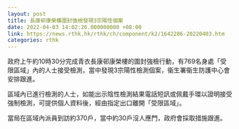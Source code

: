 ```yaml
---
layout: post
title: 長康邨康榮樓圍封強檢發現3宗陽性個案
date: 2022-04-03 14:02:26.000000000 +08:00
link: https://news.rthk.hk/rthk/ch/component/k2/1642286-20220403.htm
categories: rthk
---
```


政府上午約10時30分完成青衣長康邨康榮樓的圍封強檢行動，有769名身處「受限區域」內的人士接受檢測，當中發現3宗陽性檢測個案，衞生署衞生防護中心會安排跟進。

區域內已進行檢測的人士，如能出示陰性檢測結果電話短訊或佩戴手環以證明接受強制檢測，可提供個人資料後，經由指定出口離開「受限區域」。

當局在區域內派員到訪約370戶，當中約30戶沒人應門，政府會採取措施跟進。
